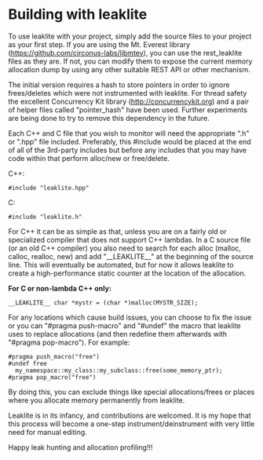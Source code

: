 # Building with leaklite

To use leaklite with your project, simply add the source files to your project as your first step.  If you are using the Mt. Everest library (https://github.com/circonus-labs/libmtev), you can use the rest_leaklite files as they are.  If not, you can modify them to expose the current memory allocation dump by using any other suitable REST API or other mechanism.

The initial version requires a hash to store pointers in order to ignore frees/deletes which were not instrumented with leaklite.  For thread safety the excellent Concurrency Kit library (http://concurrencykit.org) and a pair of helper files called "pointer_hash" have been used.  Further experiments are being done to try to remove this dependency in the future.

Each C++ and C file that you wish to monitor will need the appropriate ".h" or ".hpp" file included.  Preferably, this #include would be placed at the end of all of the 3rd-party includes but before any includes that you may have code within that perform alloc/new or free/delete.

C++:
```
#include "leaklite.hpp"
```

C:
```
#include "leaklite.h"
```

For C++ it can be as simple as that, unless you are on a fairly old or specialized compiler that does not support C++ lambdas.  In a C source file (or an old C++ compiler) you also need to search for each alloc (malloc, calloc, realloc, new) and add "\_\_LEAKLITE\_\_" at the beginning of the source line.  This will eventually be automated, but for now it allows leaklite to create a high-performance static counter at the location of the allocation.

**For C or non-lambda C++ only:**
```
__LEAKLITE__ char *mystr = (char *)malloc(MYSTR_SIZE);
```

For any locations which cause build issues, you can choose to fix the issue or you can "#pragma push-macro" and "#undef" the macro that leaklite uses to replace allocations (and then redefine them afterwards with "#pragma pop-macro").  For example:

```
#pragma push_macro("free")
#undef free
  my_namespace::my_class::my_subclass::free(some_memory_ptr);
#pragma pop_macro("free")
```

By doing this, you can exclude things like special allocations/frees or places where you allocate memory permanently from leaklite.

Leaklite is in its infancy, and contributions are welcomed.  It is my hope that this process will become a one-step instrument/deinstrument with very little need for manual editing.

Happy leak hunting and allocation profiling!!!
